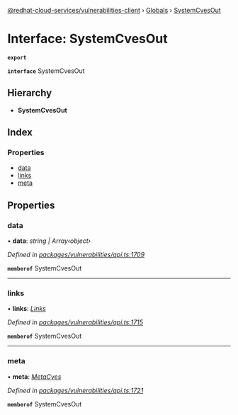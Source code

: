 [@redhat-cloud-services/vulnerabilities-client](../README.md) › [Globals](../globals.md) › [SystemCvesOut](systemcvesout.md)

# Interface: SystemCvesOut

**`export`** 

**`interface`** SystemCvesOut

## Hierarchy

* **SystemCvesOut**

## Index

### Properties

* [data](systemcvesout.md#data)
* [links](systemcvesout.md#links)
* [meta](systemcvesout.md#meta)

## Properties

###  data

• **data**: *string | Array‹object›*

*Defined in [packages/vulnerabilities/api.ts:1709](https://github.com/RedHatInsights/javascript-clients/blob/master/packages/vulnerabilities/api.ts#L1709)*

**`memberof`** SystemCvesOut

___

###  links

• **links**: *[Links](links.md)*

*Defined in [packages/vulnerabilities/api.ts:1715](https://github.com/RedHatInsights/javascript-clients/blob/master/packages/vulnerabilities/api.ts#L1715)*

**`memberof`** SystemCvesOut

___

###  meta

• **meta**: *[MetaCves](metacves.md)*

*Defined in [packages/vulnerabilities/api.ts:1721](https://github.com/RedHatInsights/javascript-clients/blob/master/packages/vulnerabilities/api.ts#L1721)*

**`memberof`** SystemCvesOut
